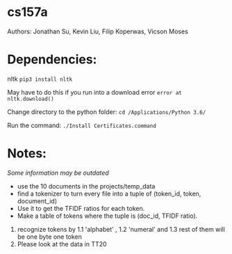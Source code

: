 # cs157a
Authors: Jonathan Su, Kevin Liu, Filip Koperwas, Vicson Moses

# Dependencies:
nltk `pip3 install nltk`

May have to do this if you run into a download error `error at nltk.download() `

Change directory to the python folder: `cd /Applications/Python 3.6/`

Run the command: `./Install Certificates.command`

# Notes:

*Some information may be outdated*

- use the 10 documents in the projects/temp_data
- find a tokenizer to turn every file into a tuple of (token_id, token, document_id)
- Use it to get the TFIDF ratios for each token.
- Make a table of tokens where the tuple is (doc_id, TFIDF ratio).

1. recognize tokens by 
1.1 'alphabet' , 
1.2 'numeral'  and 
1.3 rest of them will be one byte one token
2. Please look at the data in TT20
